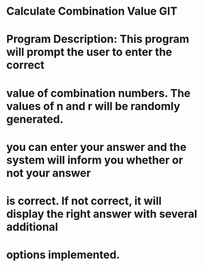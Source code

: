 # Calculate Combination Value GIT
# Program Description:  This program will prompt the user to enter the correct
# value of combination numbers.  The values of n and r will be randomly generated.
# you can enter your answer and the system will inform you whether or not your answer
# is correct.  If not correct, it will display the right answer with several additional
# options implemented.